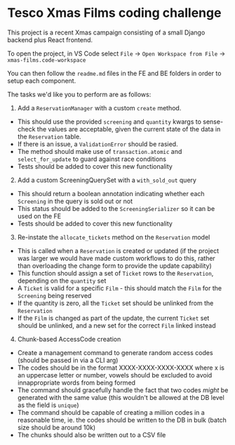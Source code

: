 # Tesco Xmas Films coding challenge

This project is a recent Xmas campaign consisting of a small Django backend plus React frontend.

To open the project, in VS Code select `File` -> `Open Workspace from File` -> `xmas-films.code-workspace`

You can then follow the `readme.md` files in the FE and BE folders in order to setup each component.

The tasks we'd like you to perform are as follows:

1. Add a `ReservationManager` with a custom `create` method.

- This should use the provided `screening` and `quantity` kwargs to sense-check the values are acceptable, given the current state of the data in the `Reservation` table.
- If there is an issue, a `ValidationError` should be rasied.
- The method should make use of `transaction.atomic` and `select_for_update` to guard against race conditions
- Tests should be added to cover this new functionality

2. Add a custom ScreeningQuerySet with a `with_sold_out` query

- This should return a boolean annotation indicating whether each `Screening` in the query is sold out or not
- This status should be added to the `ScreeningSerializer` so it can be used on the FE
- Tests should be added to cover this new functionality

3. Re-instate the `allocate_tickets` method on the `Reservation` model

- This is called when a `Reservation` is created or updated (if the project was larger we would have made custom workflows to do this, rather than overloading the change form to provide the update capability)
- This function should assign a set of `Ticket` rows to the `Reservation`, depending on the `quantity` set
- A `Ticket` is valid for a specific `Film` - this should match the `Film` for the `Screening` being reserved
- If the quantity is zero, all the `Ticket` set should be unlinked from the `Reservation`
- If the `Film` is changed as part of the update, the current `Ticket` set should be unlinked, and a new set for the correct `Film` linked instead

4. Chunk-based AccessCode creation

- Create a management command to generate random access codes (should be passed in via a CLI arg)
- The codes should be in the format XXXX-XXXX-XXXX-XXXX where x is an uppercase letter or number, vowels should be excluded to avoid innappropriate words from being formed
- The command should gracefully handle the fact that two codes _might_ be generated with the same value (this wouldn't be allowed at the DB level as the field is `unique`)
- The command should be capable of creating a million codes in a reasonable time, ie. the codes should be written to the DB in bulk (batch size should be around 10k)
- The chunks should also be written out to a CSV file
